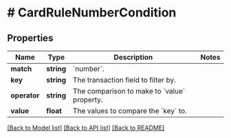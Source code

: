 # # CardRuleNumberCondition

## Properties

Name | Type | Description | Notes
------------ | ------------- | ------------- | -------------
**match** | **string** | &#x60;number&#x60;. |
**key** | **string** | The transaction field to filter by. |
**operator** | **string** | The comparison to make to &#x60;value&#x60; property. |
**value** | **float** | The values to compare the &#x60;key&#x60; to. |

[[Back to Model list]](../../README.md#models) [[Back to API list]](../../README.md#endpoints) [[Back to README]](../../README.md)
